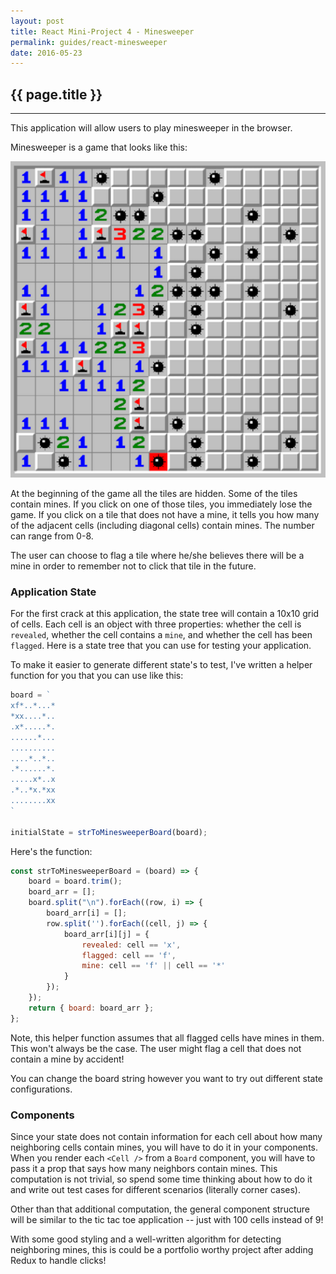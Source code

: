 ```yaml
---
layout: post
title: React Mini-Project 4 - Minesweeper
permalink: guides/react-minesweeper
date: 2016-05-23
---
```


## {{ page.title }}

<hr class="left" />

This application will allow users to play minesweeper in the browser.

Minesweeper is a game that looks like this:

![minesweeper](/img/guides/minesweeper.png)

At the beginning of the game all the tiles are hidden. Some of the tiles contain mines. If you click on one of those tiles, you immediately lose the game. If you click on a tile that does not have a mine, it tells you how many of the adjacent cells (including diagonal cells) contain mines. The number can range from 0-8.

The user can choose to flag a tile where he/she believes there will be a mine in order to remember not to click that tile in the future.

### Application State

For the first crack at this application, the state tree will contain a 10x10 grid of cells. Each cell is an object with three properties: whether the cell is `revealed`, whether the cell contains a `mine`, and whether the cell has been `flagged`. Here is a state tree that you can use for testing your application.

To make it easier to generate different state's to test, I've written a helper function for you that you can use like this:

```js
board = `
xf*..*...*
*xx....*..
.x*.....*.
......*...
..........
....*..*..
.*......*.
.....x*..x
.*..*x.*xx
........xx
`

initialState = strToMinesweeperBoard(board);
```

Here's the function:

```js
const strToMinesweeperBoard = (board) => {
    board = board.trim();
    board_arr = [];
    board.split("\n").forEach((row, i) => {
        board_arr[i] = [];
        row.split('').forEach((cell, j) => {
            board_arr[i][j] = {
                revealed: cell == 'x',
                flagged: cell == 'f',
                mine: cell == 'f' || cell == '*'
            }
        });
    });
    return { board: board_arr };
};
```

Note, this helper function assumes that all flagged cells have mines in them. This won't always be the case. The user might flag a cell that does not contain a mine by accident!

You can change the board string however you want to try out different state configurations.

### Components

Since your state does not contain information for each cell about how many neighboring cells contain mines, you will have to do it in your components. When you render each `<Cell />` from a `Board` component, you will have to pass it a prop that says how many neighbors contain mines. This computation is not trivial, so spend some time thinking about how to do it and write out test cases for different scenarios (literally corner cases).

Other than that additional computation, the general component structure will be similar to the tic tac toe application -- just with 100 cells instead of 9!

With some good styling and a well-written algorithm for detecting neighboring mines, this is could be a portfolio worthy project after adding Redux to handle clicks!
